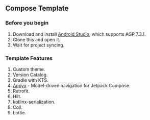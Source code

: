 ## Compose Template

### Before you begin

1. Download and install [Android Studio](https://developer.android.com/studio), which supports AGP 7.3.1.
2. Clone this and open it.
3. Wait for project syncing.

### Template Features

1. Custom theme.
2. Version Catalog.
3. Gradle with KTS.
4. [Appyx](https://bumble-tech.github.io/appyx/) - Model-driven navigation for Jetpack Compose.
5. Retrofit.
6. Hilt.
7. kotlinx-serialization.
8. Coil.
9. Lottie.

